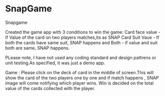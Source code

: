 # SnapGame
Snapgame 

Created the game app with 3 conditions to win the game:
Card face value - If Value of the card on two players matches,its as SNAP
Card Suit Vaue - If both the cards have same suit, SNAP happens
and Both -  if value and suit both are same, SNAP happens.

PLease note, I have not used any coding standard and design pattrens or unit testing.As specified, it was just a demo app. 

Game :
Please click on the deck of card in the middle of screen.This will show the card of the two players one by one and if match happens , SNAP image will come notifying which player wins. Win is decided on the total value of the cards collected with the player. 



